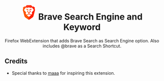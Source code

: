 <h1 align=center><img src="/icons/logo-48x48.png" /> Brave Search Engine and Keyword</h1>

<p align=center>Firefox WebExtension that adds Brave Search as Search Engine option. Also includes @brave as a Search Shortcut.</p>

## Credits

- Special thanks to [maaa](https://github.com/maaa101/) for inspiring this extension.
